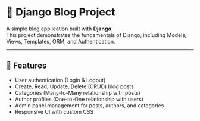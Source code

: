 # 📝 Django Blog Project

A simple blog application built with **Django**.  
This project demonstrates the fundamentals of Django, including Models, Views, Templates, ORM, and Authentication.

---

## 🚀 Features
- User authentication (Login & Logout)
- Create, Read, Update, Delete (CRUD) blog posts
- Categories (Many-to-Many relationship with posts)
- Author profiles (One-to-One relationship with users)
- Admin panel management for posts, authors, and categories
- Responsive UI with custom CSS
